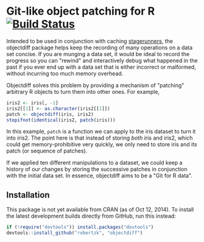 Git-like object patching for R [![Build Status](https://travis-ci.org/robertzk/objectdiff.svg?branch=master)](https://travis-ci.org/robertzk/objectdiff)
==========

Intended to be used in conjunction with caching [stagerunners](http://github.com/robertzk/stagerunner),
the objectdiff package helps keep the recording of many operations on a data set concise.
If you are munging a data set, it would be ideal to record the progress so you can "rewind"
and interactively debug what happened in the past if you ever end up with a data set
that is either incorrect or malformed, without incurring too much memory overhead.

Objectdiff solves this problem by providing a mechanism of "patching" arbitrary R objects
to turn them into other ones. For example,

```R
iris2 <- iris[, -1]
iris2[[1]] <- as.character(iris2[[1]])
patch <- objectdiff(iris, iris2)
stopifnot(identical(iris2, patch(iris)))
```

In this example, `patch` is a function we can apply to the iris dataset to turn it into iris2.
The point here is that instead of storing *both* iris and iris2, which could 
get memory-prohibitive very quickly, we only need to store iris and its patch
(or sequence of patches).

If we applied ten different manipulations to a dataset, we could keep a history of our changes
by storing the successive patches in conjunction with the initial data set. In essence,
objectdiff aims to be a "Git for R data".

Installation
------------

This package is not yet available from CRAN (as of Oct 12, 2014).
To install the latest development builds directly from GitHub, run this instead:

```R
if (!require("devtools")) install.packages("devtools")
devtools::install_github("robertzk", "objectdiff")
```


